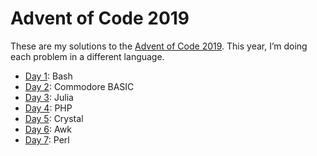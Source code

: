 # Advent of Code 2019

These are my solutions to the [Advent of Code 2019][2019]. This year, I’m doing
each problem in a different language.

[2019]: https://adventofcode.com/2019

* [Day 1](./day1): Bash
* [Day 2](./day2): Commodore BASIC
* [Day 3](./day3): Julia
* [Day 4](./day4): PHP
* [Day 5](./day5): Crystal
* [Day 6](./day6): Awk
* [Day 7](./day7): Perl

